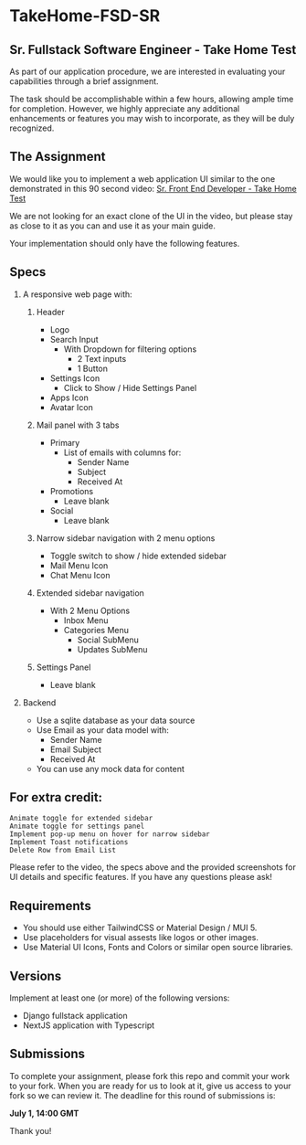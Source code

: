 # TakeHome-FSD-SR
## Sr. Fullstack Software Engineer - Take Home Test 

As part of our application procedure, we are interested in evaluating your capabilities through a brief assignment. 

The task should be accomplishable within a few hours, allowing ample time for completion. However, we highly appreciate any additional enhancements or features you may wish to incorporate, as they will be duly recognized.

## The Assignment

We would like you to implement a web application UI
similar to the one demonstrated in this 90 second video: 
[Sr. Front End Developer - Take Home Test](https://youtu.be/lvr0cyrRw3A)

We are not looking for an exact clone of the UI in the video,
but please stay as close to it as you can and use it as your
main guide.

Your implementation should only have the following features.

## Specs

1. A responsive web page with:
    1.  Header
        - Logo
        - Search Input
            - With Dropdown for filtering options
                - 2 Text inputs
                - 1 Button
        - Settings Icon
            - Click to Show / Hide Settings Panel 
        - Apps Icon
        - Avatar Icon

    2.  Mail panel with 3 tabs 
        - Primary
            - List of emails with columns for:
                - Sender Name
                - Subject
                - Received At
        - Promotions
            - Leave blank
        - Social
            - Leave blank
    3.  Narrow sidebar navigation with 2 menu options
        - Toggle switch to show / hide extended sidebar
        - Mail Menu Icon
        - Chat Menu Icon
    4.  Extended sidebar navigation
        - With 2 Menu Options
            - Inbox Menu
            - Categories Menu
                - Social SubMenu
                - Updates SubMenu
    5.  Settings Panel
        - Leave blank

2. Backend
    - Use a sqlite database as your data source
    - Use Email as your data model with:
        - Sender Name
        - Email Subject
        - Received At  
    - You can use any mock data for content


## For extra credit:
    Animate toggle for extended sidebar
    Animate toggle for settings panel
    Implement pop-up menu on hover for narrow sidebar
    Implement Toast notifications 
    Delete Row from Email List


Please refer to the video, the specs above and the provided screenshots for UI details and specific features. If you have
any questions please ask!


## Requirements

- You should use either TailwindCSS or Material Design / MUI 5.
- Use placeholders for visual assests like logos or other images.
- Use Material UI Icons, Fonts and Colors or similar open source libraries.


## Versions
Implement at least one (or more) of the following versions:

- Django fullstack application
- NextJS application with Typescript

## Submissions

To complete your assignment, please fork this repo and commit your work to your fork. When you are ready for us to look at it,
give us access to your fork so we can review it. 
The deadline for this round of submissions is:

**July 1, 14:00 GMT**

Thank you!





